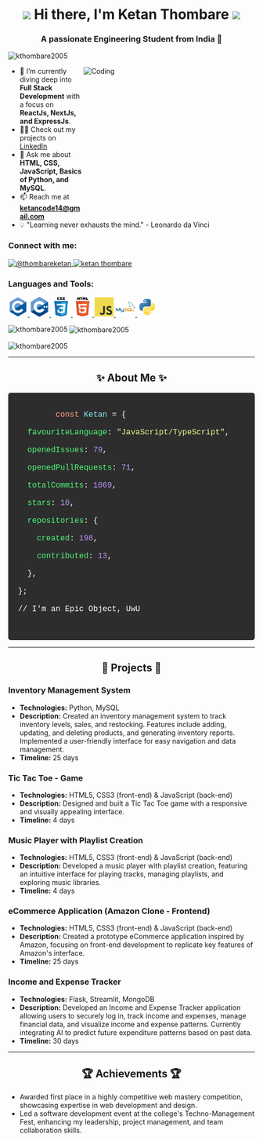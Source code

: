 <h1 align="center">
  <img src="https://media.giphy.com/media/hvRJCLFzcasrR4ia7z/giphy.gif" width="35px"> Hi there, I'm Ketan Thombare 
  <img src="https://media.giphy.com/media/hvRJCLFzcasrR4ia7z/giphy.gif" width="35px">
</h1>
<h3 align="center">A passionate Engineering Student from India 🚀</h3>

<p align="left"> 
  <img src="https://komarev.com/ghpvc/?username=kthombare2005&label=Profile%20views&color=0e75b6&style=flat" alt="kthombare2005" /> 
</p>

<img align="right" alt="Coding" width="350" height="300" src="https://img.freepik.com/premium-photo/man-sits-front-computer-screen-with-words-open-screen_1064589-155722.jpg">

- 🌱 I’m currently diving deep into **Full Stack Development** with a focus on **ReactJs, NextJs, and ExpressJs**.
- 👨‍💻 Check out my projects on [LinkedIn](https://www.linkedin.com/in/kthombare/)
- 💬 Ask me about **HTML, CSS, JavaScript, Basics of Python, and MySQL**.
- 📫 Reach me at **ketancode14@gmail.com**
- 💡 "Learning never exhausts the mind." - Leonardo da Vinci

<h3 align="left">Connect with me:</h3>
<p align="left">
  <a href="https://twitter.com/@thombareketan" target="blank">
    <img align="center" src="https://raw.githubusercontent.com/rahuldkjain/github-profile-readme-generator/master/src/images/icons/Social/twitter.svg" alt="@thombareketan" height="30" width="40" />
  </a>
  <a href="https://linkedin.com/in/ketan-thombare" target="blank">
    <img align="center" src="https://raw.githubusercontent.com/rahuldkjain/github-profile-readme-generator/master/src/images/icons/Social/linked-in-alt.svg" alt="ketan thombare" height="30" width="40" />
  </a>
</p>

<h3 align="left">Languages and Tools:</h3>
<p align="left"> 
  <a href="https://www.cprogramming.com/" target="_blank" rel="noreferrer">
    <img src="https://raw.githubusercontent.com/devicons/devicon/master/icons/c/c-original.svg" alt="c" width="40" height="40"/> 
  </a>
  <a href="https://www.w3schools.com/cpp/" target="_blank" rel="noreferrer">
    <img src="https://raw.githubusercontent.com/devicons/devicon/master/icons/cplusplus/cplusplus-original.svg" alt="cplusplus" width="40" height="40"/>
  </a>
  <a href="https://www.w3schools.com/css/" target="_blank" rel="noreferrer">
    <img src="https://raw.githubusercontent.com/devicons/devicon/master/icons/css3/css3-original-wordmark.svg" alt="css3" width="40" height="40"/> 
  </a>
  <a href="https://www.w3.org/html/" target="_blank" rel="noreferrer"> 
    <img src="https://raw.githubusercontent.com/devicons/devicon/master/icons/html5/html5-original-wordmark.svg" alt="html5" width="40" height="40"/> 
  </a>
  <a href="https://developer.mozilla.org/en-US/docs/Web/JavaScript" target="_blank" rel="noreferrer">
    <img src="https://raw.githubusercontent.com/devicons/devicon/master/icons/javascript/javascript-original.svg" alt="javascript" width="40" height="40"/> 
  </a>
  <a href="https://www.mysql.com/" target="_blank" rel="noreferrer"> 
    <img src="https://raw.githubusercontent.com/devicons/devicon/master/icons/mysql/mysql-original-wordmark.svg" alt="mysql" width="40" height="40"/> 
  </a>
  <a href="https://www.python.org" target="_blank" rel="noreferrer"> 
    <img src="https://raw.githubusercontent.com/devicons/devicon/master/icons/python/python-original.svg" alt="python" width="40" height="40"/> 
  </a> 
</p>

<p><img align="left" src="https://github-readme-stats.vercel.app/api/top-langs?username=kthombare2005&show_icons=true&locale=en&layout=compact&theme=dark" alt="kthombare2005" /></p>

<p>&nbsp;<img align="center" src="https://github-readme-stats.vercel.app/api?username=kthombare2005&show_icons=true&locale=en&theme=dark" alt="kthombare2005" /></p>

<p><img align="center" src="https://github-readme-streak-stats.herokuapp.com/?user=kthombare2005&theme=dark" alt="kthombare2005" /></p>

---
<h2 align="center">✨ About Me ✨</h2>

<div style="background-color:#2d2d2d; color:#ffffff; padding:20px; border-radius:5px;">
    <pre id="codeBlock" style="font-family: 'Courier New', Courier, monospace; font-size:16px;">
        <span style="color: #ffa07a;">const</span> <span style="color: #8be9fd;">Ketan</span> = {
            <br>&nbsp;&nbsp;<span style="color: #50fa7b;">favouriteLanguage</span>: <span style="color: #f1fa8c;">"JavaScript/TypeScript"</span>,
            <br>&nbsp;&nbsp;<span style="color: #50fa7b;">openedIssues</span>: <span style="color: #bd93f9;">79</span>,
            <br>&nbsp;&nbsp;<span style="color: #50fa7b;">openedPullRequests</span>: <span style="color: #bd93f9;">71</span>,
            <br>&nbsp;&nbsp;<span style="color: #50fa7b;">totalCommits</span>: <span style="color: #bd93f9;">1069</span>,
            <br>&nbsp;&nbsp;<span style="color: #50fa7b;">stars</span>: <span style="color: #bd93f9;">10</span>,
            <br>&nbsp;&nbsp;<span style="color: #50fa7b;">repositories</span>: {
                <br>&nbsp;&nbsp;&nbsp;&nbsp;<span style="color: #50fa7b;">created</span>: <span style="color: #bd93f9;">198</span>,
                <br>&nbsp;&nbsp;&nbsp;&nbsp;<span style="color: #50fa7b;">contributed</span>: <span style="color: #bd93f9;">13</span>,
            <br>&nbsp;&nbsp;},
        <br>};
        <br>// I'm an Epic Object, UwU
    </pre>
</div>

<script>
const codeSnippets = {
    javascript: `
<span style="color: #ffa07a;">const</span> <span style="color: #8be9fd;">Ketan</span> = {
    <br>&nbsp;&nbsp;<span style="color: #50fa7b;">favouriteLanguage</span>: <span style="color: #f1fa8c;">"JavaScript/TypeScript"</span>,
    <br>&nbsp;&nbsp;<span style="color: #50fa7b;">openedIssues</span>: <span style="color: #bd93f9;">79</span>,
    <br>&nbsp;&nbsp;<span style="color: #50fa7b;">openedPullRequests</span>: <span style="color: #bd93f9;">71</span>,
    <br>&nbsp;&nbsp;<span style="color: #50fa7b;">totalCommits</span>: <span style="color: #bd93f9;">1069</span>,
    <br>&nbsp;&nbsp;<span style="color: #50fa7b;">stars</span>: <span style="color: #bd93f9;">10</span>,
    <br>&nbsp;&nbsp;<span style="color: #50fa7b;">repositories</span>: {
        <br>&nbsp;&nbsp;&nbsp;&nbsp;<span style="color: #50fa7b;">created</span>: <span style="color: #bd93f9;">198</span>,
        <br>&nbsp;&nbsp;&nbsp;&nbsp;<span style="color: #50fa7b;">contributed</span>: <span style="color: #bd93f9;">13</span>,
    <br>&nbsp;&nbsp;},
<br>};
// I'm an Epic Object, UwU
    `,
    python: `
<span style="color: #50fa7b;">Ketan</span> = {
    <br>&nbsp;&nbsp;'favouriteLanguage': <span style="color: #f1fa8c;">"Python"</span>,
    <br>&nbsp;&nbsp;'openedIssues': <span style="color: #bd93f9;">79</span>,
    <br>&nbsp;&nbsp;'openedPullRequests': <span style="color: #bd93f9;">71</span>,
    <br>&nbsp;&nbsp;'totalCommits': <span style="color: #bd93f9;">1069</span>,
    <br>&nbsp;&nbsp;'stars': <span style="color: #bd93f9;">10</span>,
    <br>&nbsp;&nbsp;'repositories': {
        <br>&nbsp;&nbsp;&nbsp;&nbsp;'created': <span style="color: #bd93f9;">198</span>,
        <br>&nbsp;&nbsp;&nbsp;&nbsp;'contributed': <span style="color: #bd93f9;">13</span>,
    <br>&nbsp;&nbsp;},
<br>}
# I'm an Epic Object, UwU
    `,
    // Add other languages as needed
};

let currentIndex = 0;
const languages = Object.keys(codeSnippets);
const codeBlock = document.getElementById('codeBlock');

function typeCode(code, callback) {
    let i = 0;
    const interval = setInterval(() => {
        codeBlock.innerHTML += code.charAt(i);
        i++;
        if (i >= code.length) {
            clearInterval(interval);
            setTimeout(callback, 1000);  // Pause before erasing
        }
    }, 50);
}

function eraseCode(callback) {
    const code = codeBlock.innerHTML;
    let i = code.length;
    const interval = setInterval(() => {
        codeBlock.innerHTML = code.substring(0, i);
        i--;
        if (i < 0) {
            clearInterval(interval);
            setTimeout(callback, 500);  // Pause before typing next code
        }
    }, 20);
}

function displayNextCode() {
    const language = languages[currentIndex];
    const code = codeSnippets[language];
    typeCode(code, () => {
        eraseCode(() => {
            currentIndex = (currentIndex + 1) % languages.length;
            displayNextCode();
        });
    });
}

displayNextCode();
</script>

 




---

<h2 align="center">🚀 Projects 🚀</h2>

### Inventory Management System
- **Technologies:** Python, MySQL
- **Description:** Created an inventory management system to track inventory levels, sales, and restocking. Features include adding, updating, and deleting products, and generating inventory reports. Implemented a user-friendly interface for easy navigation and data management.
- **Timeline:** 25 days

### Tic Tac Toe - Game
- **Technologies:** HTML5, CSS3 (front-end) & JavaScript (back-end)
- **Description:** Designed and built a Tic Tac Toe game with a responsive and visually appealing interface.
- **Timeline:** 4 days

### Music Player with Playlist Creation
- **Technologies:** HTML5, CSS3 (front-end) & JavaScript (back-end)
- **Description:** Developed a music player with playlist creation, featuring an intuitive interface for playing tracks, managing playlists, and exploring music libraries.
- **Timeline:** 4 days

### eCommerce Application (Amazon Clone - Frontend)
- **Technologies:** HTML5, CSS3 (front-end) & JavaScript (back-end)
- **Description:** Created a prototype eCommerce application inspired by Amazon, focusing on front-end development to replicate key features of Amazon's interface.
- **Timeline:** 25 days

### Income and Expense Tracker
- **Technologies:** Flask, Streamlit, MongoDB
- **Description:** Developed an Income and Expense Tracker application allowing users to securely log in, track income and expenses, manage financial data, and visualize income and expense patterns. Currently integrating AI to predict future expenditure patterns based on past data.
- **Timeline:** 30 days

---

<h2 align="center">🏆 Achievements 🏆</h2>

- Awarded first place in a highly competitive web mastery competition, showcasing expertise in web development and design.
- Led a software development event at the college's Techno-Management Fest, enhancing my leadership, project management, and team collaboration skills.
